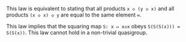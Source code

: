 This law is equivalent to stating that all products `x ◇ (y ◇ x)` and all products `(x ◇ x) ◇ y` are equal to the same element `∞`.

This law implies that the squaring map `S: x ↦ x◇x` obeys `S(S(S(x))) = S(S(x))`.  This law cannot hold in a non-trivial quasigroup.
